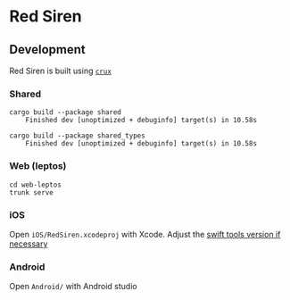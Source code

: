 # Red Siren


## Development

Red Siren is built using [`crux`](https://github.com/redbadger/crux)

### Shared

```
cargo build --package shared  
    Finished dev [unoptimized + debuginfo] target(s) in 10.58s
```

```
cargo build --package shared_types
    Finished dev [unoptimized + debuginfo] target(s) in 10.58s
```

### Web (leptos)

```
cd web-leptos
trunk serve
```

### iOS

Open `iOS/RedSiren.xcodeproj` with Xcode. Adjust the [swift tools version if necessary](https://github.com/redbadger/crux/issues/152) 

### Android

Open `Android/` with Android studio